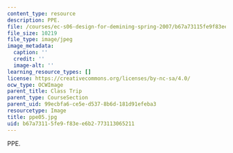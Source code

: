 ```yaml
---
content_type: resource
description: PPE.
file: /courses/ec-s06-design-for-demining-spring-2007/b67a73115fe9f83ee6b2773113065211_ppe05.jpg
file_size: 10219
file_type: image/jpeg
image_metadata:
  caption: ''
  credit: ''
  image-alt: ''
learning_resource_types: []
license: https://creativecommons.org/licenses/by-nc-sa/4.0/
ocw_type: OCWImage
parent_title: Class Trip
parent_type: CourseSection
parent_uid: 99ecbfa6-ce5e-d537-8b6d-181d91efeba3
resourcetype: Image
title: ppe05.jpg
uid: b67a7311-5fe9-f83e-e6b2-773113065211
---
```

PPE.